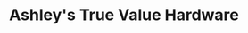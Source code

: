 ---
title: "Ashley's True Value Hardware"
url: /pueblo/ashleys-true-value-hardware/
shop: hardware
---
